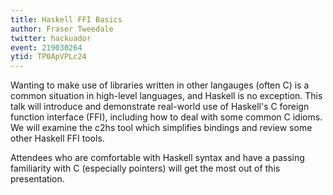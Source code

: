 ```yaml
---
title: Haskell FFI Basics
author: Fraser Tweedale
twitter: hackuador
event: 219030264
ytid: TP0ApVPLc24
---
```

Wanting to make use of libraries written in other langauges (often C)
is a common situation in high-level languages, and Haskell is no
exception.  This talk will introduce and demonstrate real-world use of
Haskell's C foreign function interface (FFI), including how to deal
with some common C idioms.  We will examine the c2hs tool which
simplifies bindings and review some other Haskell FFI tools.

Attendees who are comfortable with Haskell syntax and have a passing
familiarity with C (especially pointers) will get the most out of this
presentation.
